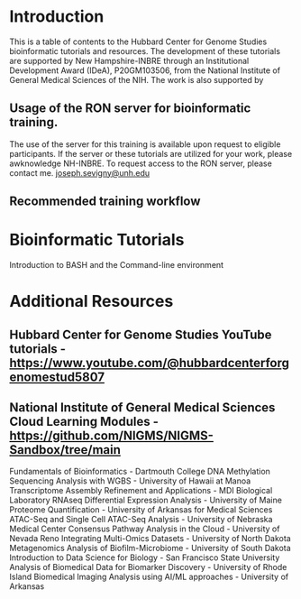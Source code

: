 # Introduction
This is a table of contents to the Hubbard Center for Genome Studies bioinformatic tutorials and resources. The development of these tutorials are supported by New Hampshire-INBRE through an Institutional Development Award (IDeA), P20GM103506, from the National Institute of General Medical Sciences of the NIH. The work is also supported by 

## Usage of the RON server for bioinformatic training.
The use of the server for this training is available upon request to eligible participants. If the server or these tutorials are utilized for your work, please awknowledge NH-INBRE. To request access to the RON server, please contact me. joseph.sevigny@unh.edu



## Recommended training workflow



# Bioinformatic Tutorials
Introduction to BASH and the Command-line environment

## 




# Additional Resources

## Hubbard Center for Genome Studies YouTube tutorials - https://www.youtube.com/@hubbardcenterforgenomestud5807

## National Institute of General Medical Sciences Cloud Learning Modules - https://github.com/NIGMS/NIGMS-Sandbox/tree/main
Fundamentals of Bioinformatics - Dartmouth College
DNA Methylation Sequencing Analysis with WGBS - University of Hawaii at Manoa
Transcriptome Assembly Refinement and Applications - MDI Biological Laboratory
RNAseq Differential Expression Analysis - University of Maine
Proteome Quantification - University of Arkansas for Medical Sciences
ATAC-Seq and Single Cell ATAC-Seq Analysis - University of Nebraska Medical Center
Consensus Pathway Analysis in the Cloud - University of Nevada Reno
Integrating Multi-Omics Datasets - University of North Dakota
Metagenomics Analysis of Biofilm-Microbiome - University of South Dakota
Introduction to Data Science for Biology - San Francisco State University
Analysis of Biomedical Data for Biomarker Discovery - University of Rhode Island
Biomedical Imaging Analysis using AI/ML approaches - University of Arkansas
